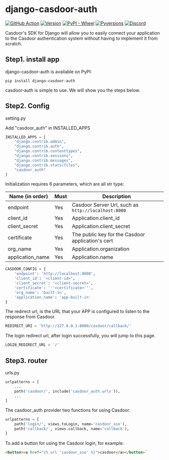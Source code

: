 # django-casdoor-auth

[![GitHub Action](https://github.com/casdoor/django-casdoor-auth/workflows/build/badge.svg?branch=master)](https://github.com/casdoor/django-casdoor-auth/actions)
[![Version](https://img.shields.io/pypi/v/django-casdoor-auth.svg)](https://pypi.org/project/django-casdoor-auth/)
[![PyPI - Wheel](https://img.shields.io/pypi/wheel/django-casdoor-auth.svg)](https://pypi.org/project/django-casdoor-auth/)
[![Pyversions](https://img.shields.io/pypi/pyversions/django-casdoor-auth.svg)](https://pypi.org/project/django-casdoor-auth/)
[![Discord](https://img.shields.io/discord/1022748306096537660?logo=discord&label=discord&color=5865F2)](https://discord.gg/5rPsrAzK7S)

Casdoor's SDK for Django will allow you to easily connect your application to the Casdoor authentication system without having to implement it from scratch.

## Step1. install app

django-casdoor-auth is available on PyPI:

```shell
pip install django-casdoor-auth
```

casdoor-auth is simple to use. We will show you the steps below.
## Step2. Config
setting.py

Add "casdoor_auth" in INSTALLED_APPS
```python
INSTALLED_APPS = [
    "django.contrib.admin",
    "django.contrib.auth",
    "django.contrib.contenttypes",
    "django.contrib.sessions",
    "django.contrib.messages",
    "django.contrib.staticfiles",
    "casdoor_auth"
]
```

Initialization requires 6 parameters, which are all str type:

| Name (in order)  | Must | Description                                         |
| ---------------- | ---- | --------------------------------------------------- |
| endpoint         | Yes  | Casdoor Server Url, such as `http://localhost:8000` |
| client_id         | Yes  | Application.client_id                               |
| client_secret     | Yes  | Application.client_secret                           |
| certificate       | Yes  | The public key for the Casdoor application's cert   |
| org_name | Yes  | Application.organization                                    |
| application_name | Yes | Application.name |

```python
CASDOOR_CONFIG = {
    'endpoint': 'http://localhost:8000',
    'client_id': '<client-id>',
    'client_secret': '<client-secret>',
    'certificate': '''<certificate>''',
    'org_name': 'built-in',
    'application_name': 'app-built-in'
}
```

The redirect url, is the URL that your APP is configured to listen to the response from Casdoor.
```python
REDIRECT_URI = 'http://127.0.0.1:8000/casdoor/callback/'
```
The login redirect url, after login successfully, you will jump to this page.
```python
LOGIN_REDIRECT_URL = '/'
```
## Step3. router
urls.py

```python
urlpatterns = [
    ...
    path('casdoor/', include('casdoor_auth.urls')),
    ...
]
```
The casdoor_auth provider two functions for using Casdoor.
```python
urlpatterns = [
    path('login/', views.toLogin, name='casdoor_sso'),
    path('callback/', views.callback, name='callback'),
]
```
To add a button for using the Casdoor login,  for example:
```html
<button><a href="{% url 'casdoor_sso' %}">casdoor</a></button>`
```


